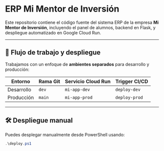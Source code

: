 # ERP Mi Mentor de Inversión

Este repositorio contiene el código fuente del sistema ERP de la empresa **Mi Mentor de Inversión**, incluyendo el panel de alumnos, backend en Flask, y despliegue automatizado en Google Cloud Run.

---

## 🚀 Flujo de trabajo y despliegue

Trabajamos con un enfoque de **ambientes separados** para desarrollo y producción:

| Entorno      | Rama Git | Servicio Cloud Run | Trigger CI/CD |
|--------------|----------|--------------------|----------------|
| Desarrollo   | `dev`    | `mi-app-dev`       | `deploy-dev`   |
| Producción   | `main`   | `mi-app-prod`      | `deploy-prod`  |

---

## 🛠 Despliegue manual

Puedes desplegar manualmente desde PowerShell usando:

```powershell
.\deploy.ps1
